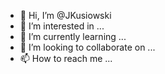 - 👋 Hi, I’m @JKusiowski
- 👀 I’m interested in ...
- 🌱 I’m currently learning ...
- 💞️ I’m looking to collaborate on ...
- 📫 How to reach me ...

<!---
JKusiowski/JKusiowski is a ✨ special ✨ repository because its `README.md` (this file) appears on your GitHub profile.
You can click the Preview link to take a look at your changes.
--->
